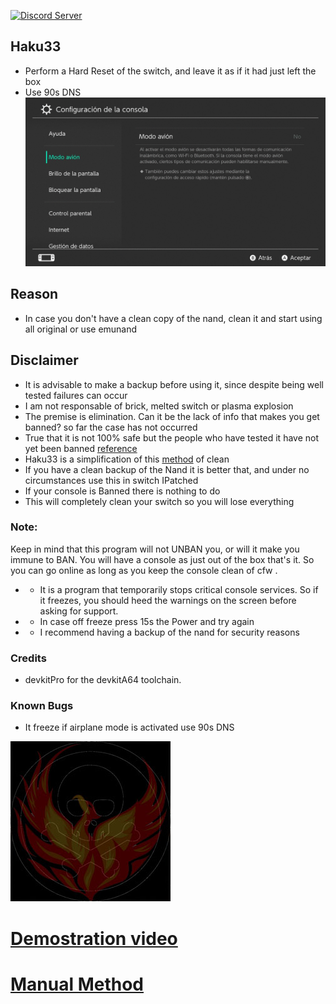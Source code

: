<a href="https://discord.io/myrincon"><img src="https://discordapp.com/api/guilds/516631805621960704/embed.png" alt="Discord Server" /></a>

## Haku33
* Perform a Hard Reset of the switch, and leave it as if it had just left the box
* Use 90s DNS
<a href="https://discord.io/myrincon"><img src="Howto.gif" alt="Discord Server" /></a>

## Reason
* In case you don't have a clean copy of the nand, clean it and start using all original or use emunand

## Disclaimer
* It is advisable to make a backup before using it, since despite being well tested failures can occur
* I am not responsable of brick, melted switch or plasma explosion 
* The premise is elimination. Can it be the lack of info that makes you get banned? so far the case has not occurred
* True that it is not 100% safe but the people who have tested it have not yet been banned [reference](https://youtu.be/9jV8iN7LJPY?list=PLNawpCFHdbXY-ZgF43vEJBk2IoweJfAlm)
* Haku33 is a simplification of this [method](https://youtu.be/9jV8iN7LJPY?list=PLNawpCFHdbXY-ZgF43vEJBk2IoweJfAlm) of clean
* If you have a clean backup of the Nand it is better that, and under no circumstances use this in switch IPatched
* If your console is Banned there is nothing to do
* This will completely clean your switch so you will lose everything


### Note:
Keep in mind that this program will not UNBAN you, or will it make you immune to BAN.
You will have a console as just out of the box that's it.
So you can go online as long as you keep the console clean of cfw .
* * It is a program that temporarily stops critical console services.
So if it freezes, you should heed the warnings on the screen before asking for support.
* * In case off freeze press 15s the Power and try again 
* * I recommend having a backup of the nand for security reasons


### Credits
* devkitPro for the devkitA64 toolchain.

### Known Bugs
* It freeze  if airplane mode is activated use 90s DNS

<a href="https://discord.io/myrincon"><img src="icon.jpg" alt="Discord Server" /></a>

# [Demostration video](https://youtu.be/X1VpT3DwN-E)
# [Manual Method](https://youtu.be/9jV8iN7LJPY?list=PLNawpCFHdbXY-ZgF43vEJBk2IoweJfAlm)
